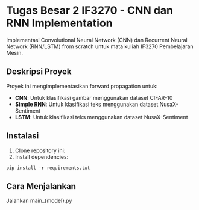 # Tugas Besar 2 IF3270 - CNN dan RNN Implementation

Implementasi Convolutional Neural Network (CNN) dan Recurrent Neural Network (RNN/LSTM) from scratch untuk mata kuliah IF3270 Pembelajaran Mesin.

## Deskripsi Proyek

Proyek ini mengimplementasikan forward propagation untuk:
- **CNN**: Untuk klasifikasi gambar menggunakan dataset CIFAR-10
- **Simple RNN**: Untuk klasifikasi teks menggunakan dataset NusaX-Sentiment
- **LSTM**: Untuk klasifikasi teks menggunakan dataset NusaX-Sentiment


## Instalasi

1. Clone repository ini:
2. Install dependencies:
```
pip install -r requirements.txt
```

## Cara Menjalankan

Jalankan main_{model}.py


